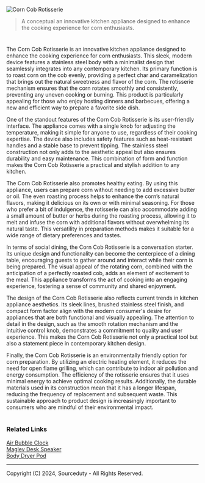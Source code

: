 ![Corn Cob Rotisserie](https://github.com/sourceduty/Corn_Cob_Rotisserie/assets/123030236/74aed1ed-944e-492a-9134-4c77d514a85e)

> A conceptual an innovative kitchen appliance designed to enhance the cooking experience for corn enthusiasts.

#

The Corn Cob Rotisserie is an innovative kitchen appliance designed to enhance the cooking experience for corn enthusiasts. This sleek, modern device features a stainless steel body with a minimalist design that seamlessly integrates into any contemporary kitchen. Its primary function is to roast corn on the cob evenly, providing a perfect char and caramelization that brings out the natural sweetness and flavor of the corn. The rotisserie mechanism ensures that the corn rotates smoothly and consistently, preventing any uneven cooking or burning. This product is particularly appealing for those who enjoy hosting dinners and barbecues, offering a new and efficient way to prepare a favorite side dish.

One of the standout features of the Corn Cob Rotisserie is its user-friendly interface. The appliance comes with a single knob for adjusting the temperature, making it simple for anyone to use, regardless of their cooking expertise. The device also includes safety features such as heat-resistant handles and a stable base to prevent tipping. The stainless steel construction not only adds to the aesthetic appeal but also ensures durability and easy maintenance. This combination of form and function makes the Corn Cob Rotisserie a practical and stylish addition to any kitchen.

The Corn Cob Rotisserie also promotes healthy eating. By using this appliance, users can prepare corn without needing to add excessive butter or oil. The even roasting process helps to enhance the corn’s natural flavors, making it delicious on its own or with minimal seasoning. For those who prefer a bit of indulgence, the rotisserie can also accommodate adding a small amount of butter or herbs during the roasting process, allowing it to melt and infuse the corn with additional flavors without overwhelming its natural taste. This versatility in preparation methods makes it suitable for a wide range of dietary preferences and tastes.

In terms of social dining, the Corn Cob Rotisserie is a conversation starter. Its unique design and functionality can become the centerpiece of a dining table, encouraging guests to gather around and interact while their corn is being prepared. The visual appeal of the rotating corn, combined with the anticipation of a perfectly roasted cob, adds an element of excitement to the meal. This appliance transforms the act of cooking into an engaging experience, fostering a sense of community and shared enjoyment.

The design of the Corn Cob Rotisserie also reflects current trends in kitchen appliance aesthetics. Its sleek lines, brushed stainless steel finish, and compact form factor align with the modern consumer's desire for appliances that are both functional and visually appealing. The attention to detail in the design, such as the smooth rotation mechanism and the intuitive control knob, demonstrates a commitment to quality and user experience. This makes the Corn Cob Rotisserie not only a practical tool but also a statement piece in contemporary kitchen design.

Finally, the Corn Cob Rotisserie is an environmentally friendly option for corn preparation. By utilizing an electric heating element, it reduces the need for open flame grilling, which can contribute to indoor air pollution and energy consumption. The efficiency of the rotisserie ensures that it uses minimal energy to achieve optimal cooking results. Additionally, the durable materials used in its construction mean that it has a longer lifespan, reducing the frequency of replacement and subsequent waste. This sustainable approach to product design is increasingly important to consumers who are mindful of their environmental impact.

#
### Related Links

[Air Bubble Clock](https://github.com/sourceduty/Air_Bubble_Clock)
<br>
[Maglev Desk Speaker](https://github.com/sourceduty/Maglev_Speaker)
<br>
[Body Dryer Pod](https://github.com/sourceduty/Body_Dryer_Pod)

***
Copyright (C) 2024, Sourceduty - All Rights Reserved.
